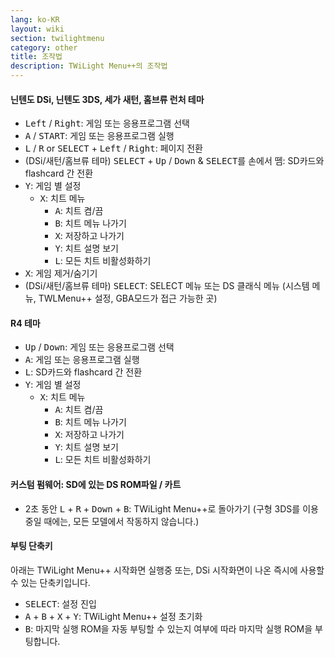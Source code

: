 ```yaml
---
lang: ko-KR
layout: wiki
section: twilightmenu
category: other
title: 조작법
description: TWiLight Menu++의 조작법
---
```


#### 닌텐도 DSi, 닌텐도 3DS, 세가 새턴, 홈브류 런처 테마
- <kbd>Left</kbd> / <kbd>Right</kbd>: 게임 또는 응용프로그램 선택
- <kbd class="face">A</kbd> / <kbd>START</kbd>: 게임 또는 응용프로그램 실행
- <kbd class="l">L</kbd> / <kbd class="r">R</kbd> or <kbd>SELECT</kbd> + <kbd>Left</kbd> / <kbd>Right</kbd>: 페이지 전환
- (DSi/새턴/홈브류 테마) <kbd>SELECT</kbd> + <kbd>Up</kbd> / <kbd>Down</kbd> & <kbd>SELECT</kbd>를 손에서 뗌: SD카드와 flashcard 간 전환
- <kbd class="face">Y</kbd>: 게임 별 설정
   - <kbd class="face">X</kbd>: 치트 메뉴
      - <kbd class="face">A</kbd>: 치트 켬/끔
      - <kbd class="face">B</kbd>: 치트 메뉴 나가기
      - <kbd class="face">X</kbd>: 저장하고 나가기
      - <kbd class="face">Y</kbd>: 치트 설명 보기
      - <kbd class="l">L</kbd>: 모든 치트 비활성화하기
- <kbd class="face">X</kbd>: 게임 제거/숨기기
- (DSi/새턴/홈브류 테마) <kbd>SELECT</kbd>: SELECT 메뉴 또는 DS 클래식 메뉴 (시스템 메뉴, TWLMenu++ 설정, GBA모드가 접근 가능한 곳)

#### R4 테마
- <kbd>Up</kbd> / <kbd>Down</kbd>: 게임 또는 응용프로그램 선택
- <kbd class="face">A</kbd>: 게임 또는 응용프로그램 실행
- <kbd class="l">L</kbd>: SD카드와 flashcard 간 전환
- <kbd class="face">Y</kbd>: 게임 별 설정
   - <kbd class="face">X</kbd>: 치트 메뉴
      - <kbd class="face">A</kbd>: 치트 켬/끔
      - <kbd class="face">B</kbd>: 치트 메뉴 나가기
      - <kbd class="face">X</kbd>: 저장하고 나가기
      - <kbd class="face">Y</kbd>: 치트 설명 보기
      - <kbd class="l">L</kbd>: 모든 치트 비활성화하기

#### 커스텀 펌웨어: SD에 있는 DS ROM파일 / 카트
- 2초 동안 <kbd class="l">L</kbd> + <kbd class="r">R</kbd> + <kbd>Down</kbd> + <kbd class="face">B</kbd>: TWiLight Menu++로 돌아가기 (구형 3DS를 이용중일 때에는, 모든 모델에서 작동하지 않습니다.)

#### 부팅 단축키
아래는 TWiLight Menu++ 시작화면 실행중 또는, DSi 시작화면이 나온 즉시에 사용할 수 있는 단축키입니다.

- <kbd>SELECT</kbd>: 설정 진입
- <kbd class="face">A</kbd> + <kbd class="face">B</kbd> + <kbd class="face">X</kbd> + <kbd class="face">Y</kbd>: TWiLight Menu++ 설정 초기화
- <kbd class="face">B</kbd>: 마지막 실행 ROM을 자동 부팅할 수 있는지 여부에 따라 마지막 실행 ROM을 부팅합니다.
